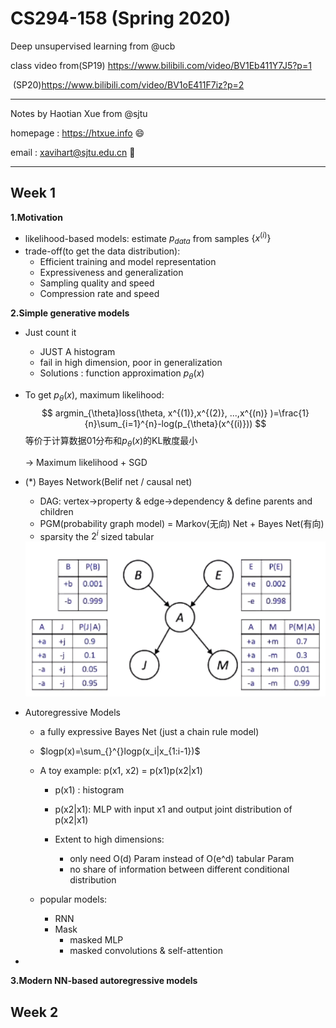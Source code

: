 # CS294-158 (Spring 2020)

Deep unsupervised learning from @ucb

class video from(SP19) https://www.bilibili.com/video/BV1Eb411Y7J5?p=1

​                             (SP20)https://www.bilibili.com/video/BV1oE411F7iz?p=2

---

Notes by Haotian Xue from @sjtu

homepage : https://htxue.info :smile:

email : xavihart@sjtu.edu.cn :email:

---



## Week 1

**1.Motivation**

- likelihood-based models:
  estimate $p_{data}$ from samples $\{x^{(i)}\}$
- trade-off(to get the data distribution):
  - Efficient training and model representation
  - Expressiveness and generalization
  - Sampling quality and speed
  - Compression rate and speed

**2.Simple generative models**

- Just count it

  - JUST A histogram
  - fail in high dimension, poor in generalization
  - Solutions : function approximation  $p_{\theta}(x)$

- To get $p_{\theta}(x)$, maximum likelihood:
  $$
  argmin_{\theta}loss(\theta, x^{(1)},x^{(2)}, ...,x^{(n)} )=\frac{1}{n}\sum_{i=1}^{n}-log(p_{\theta}(x^{(i)}))
  $$
  等价于计算数据01分布和$p_{\theta}(x)$的KL散度最小

  -> Maximum likelihood + SGD

- (*) Bayes Network(Belif net / causal net)

  - DAG: vertex->property & edge->dependency & define parents and children
  - PGM(probability graph model) = Markov(无向) Net + Bayes Net(有向) 
  - sparsity the $2^i$ sized tabular

  <img src="images\bayesnet.png" alt="image-20210116222119720" style="zoom: 150%;" />

- Autoregressive Models

  - a fully expressive Bayes Net (just a chain rule model)

  - $logp(x)=\sum_{}^{}logp(x_i|x_{1:i-1})$

  - A toy example: p(x1, x2) = p(x1)p(x2|x1)

    - p(x1) : histogram
    - p(x2|x1): MLP with input x1 and output joint distribution of p(x2|x1)

    - Extent to high dimensions: 
      - only need O(d) Param instead of O(e^d) tabular Param
      - no share of information between different conditional distribution 

  - popular models:

    - RNN
    - Mask
      - masked MLP
      - masked convolutions & self-attention

- 

  

  



**3.Modern NN-based autoregressive models**





## Week 2









